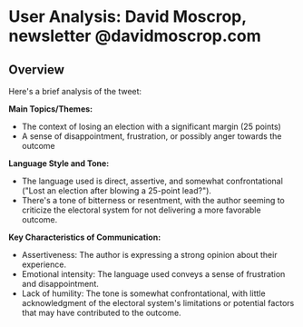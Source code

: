 # User Analysis: David Moscrop, newsletter @davidmoscrop.com

## Overview

Here's a brief analysis of the tweet:

**Main Topics/Themes:**

* The context of losing an election with a significant margin (25 points)
* A sense of disappointment, frustration, or possibly anger towards the outcome

**Language Style and Tone:**

* The language used is direct, assertive, and somewhat confrontational ("Lost an election after blowing a 25-point lead?").
* There's a tone of bitterness or resentment, with the author seeming to criticize the electoral system for not delivering a more favorable outcome.

**Key Characteristics of Communication:**

* Assertiveness: The author is expressing a strong opinion about their experience.
* Emotional intensity: The language used conveys a sense of frustration and disappointment.
* Lack of humility: The tone is somewhat confrontational, with little acknowledgment of the electoral system's limitations or potential factors that may have contributed to the outcome.